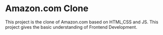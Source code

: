 # Amazon.com Clone
This project is the clone of Amazon.com based on HTML,CSS and JS. This project gives the basic understanding of
Frontend Development.
